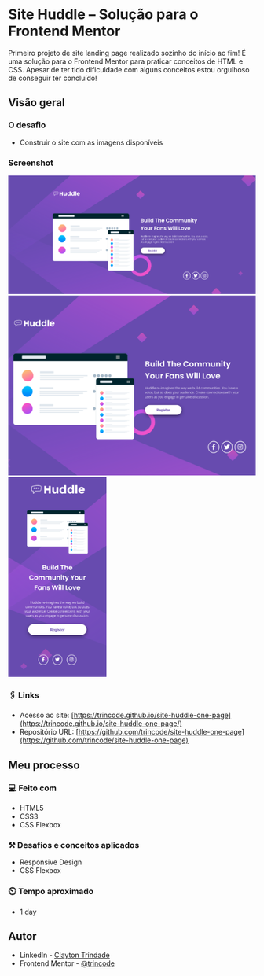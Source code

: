 # Site Huddle – Solução para o Frontend Mentor

Primeiro projeto de site landing page realizado sozinho do início ao fim! É uma solução para o Frontend Mentor para praticar conceitos de HTML e CSS. Apesar de ter tido dificuldade com alguns conceitos estou orgulhoso de conseguir ter concluído! 

## Visão geral

### O desafio

- Construir o site com as imagens disponíveis

### Screenshot

  <img src="./src/design/site-ss1.png" width="900"><img src="./src/design/site-ss2.png" width="550">
  <img src="./src/design/site-ss3.png" width="200">


### 🖇️ Links

- Acesso ao site: [https://trincode.github.io/site-huddle-one-page](https://trincode.github.io/site-huddle-one-page/)
- Repositório URL: [https://github.com/trincode/site-huddle-one-page](https://github.com/trincode/site-huddle-one-page)

## Meu processo

### 💻 Feito com

- HTML5
- CSS3
- CSS Flexbox

### ⚒️ Desafios e conceitos aplicados

- Responsive Design
- CSS Flexbox

### ⏲️ Tempo aproximado

- 1 day

## Autor

- LinkedIn - [Clayton Trindade](https://www.linkedin.com/in/clayton-trindade-93b925329/)
- Frontend Mentor - [@trincode](https://www.frontendmentor.io/profile/trincode)
